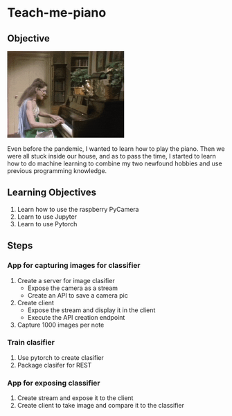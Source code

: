 # Teach-me-piano

## Objective

![](assets/200.gif)

Even before the pandemic, I wanted to learn how to play the piano. Then we were all stuck inside our house, and as to pass the time, I started to learn how to do machine learning to combine my two newfound hobbies and use previous programming knowledge. 

## Learning Objectives

1. Learn how to use the raspberry PyCamera
1. Learn to use Jupyter
1. Learn to use Pytorch

## Steps

### App for capturing images for classifier 

1. Create a server for image clasifier
    * Expose the camera as a stream
    * Create an API to save a camera pic
1. Create client
    * Expose the stream and display it in the client
    * Execute the API creation endpoint
1. Capture 1000 images per note

### Train clasifier

1. Use pytorch to create clasifier
1. Package clasifer for REST

### App for exposing classifier

1. Create stream and expose it to the client
1. Create client to take image and compare it to the classifier
